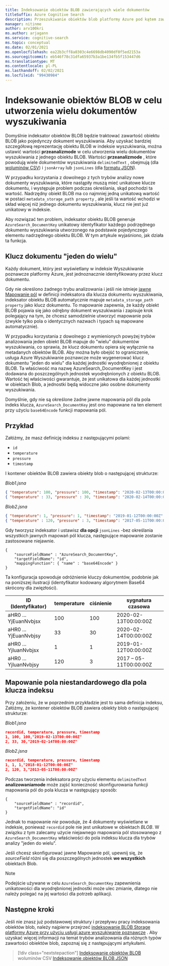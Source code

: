 ```yaml
---
title: Indeksowanie obiektów BLOB zawierających wiele dokumentów
titleSuffix: Azure Cognitive Search
description: Przeszukiwanie obiektów blob platformy Azure pod kątem zawartości tekstowej przy użyciu indeksatora usługi Azure Wyszukiwanie poznawcze BLOB, gdzie każdy obiekt BLOB może mieć jeden lub więcej dokumentów indeksu wyszukiwania.
manager: nitinme
author: arv100kri
ms.author: arjagann
ms.service: cognitive-search
ms.topic: conceptual
ms.date: 02/01/2021
ms.openlocfilehash: ea22b3cff8a0303c4e6698db4090df0f5ed2153a
ms.sourcegitcommit: eb546f78c31dfa65937b3a1be134fb5f153447d6
ms.translationtype: MT
ms.contentlocale: pl-PL
ms.lasthandoff: 02/02/2021
ms.locfileid: "99430984"
---
```

# <a name="indexing-blobs-to-produce-multiple-search-documents"></a>Indeksowanie obiektów BLOB w celu utworzenia wielu dokumentów wyszukiwania

Domyślnie indeksator obiektów BLOB będzie traktować zawartość obiektu BLOB jako pojedynczy dokument wyszukiwania. Aby uzyskać bardziej szczegółową reprezentację obiektu BLOB w indeksie wyszukiwania, można ustawić wartości **przeanalizmode** w celu utworzenia wielu dokumentów wyszukiwania z jednego obiektu BLOB. Wartości **przeanalizmode** , które powodują wiele dokumentów wyszukiwania `delimitedText` , obejmują (dla [woluminów CSV](search-howto-index-csv-blobs.md)) i `jsonArray` lub `jsonLines` (dla [formatu JSON](search-howto-index-json-blobs.md)).

W przypadku korzystania z dowolnego z tych trybów analizy nowe dokumenty wyszukiwania, które nastąpiły muszą mieć unikatowe klucze dokumentu, i występuje problem podczas określania, skąd pochodzi ta wartość. Nadrzędny obiekt BLOB ma co najmniej jedną unikatową wartość w postaci `metadata_storage_path property` , ale jeśli ta wartość wchodzi w skład więcej niż jednego dokumentu wyszukiwania, klucz nie jest już unikatowy w indeksie.

Aby rozwiązać ten problem, indeksator obiektu BLOB generuje `AzureSearch_DocumentKey` unikatowy identyfikator każdego podrzędnego dokumentu wyszukiwania utworzonego na podstawie pojedynczego elementu nadrzędnego obiektu BLOB. W tym artykule wyjaśniono, jak działa ta funkcja.

## <a name="one-to-many-document-key"></a>Klucz dokumentu "jeden do wielu"

Każdy dokument, który jest wyświetlany w indeksie Wyszukiwanie poznawcze platformy Azure, jest jednoznacznie identyfikowany przez klucz dokumentu. 

Gdy nie określono żadnego trybu analizowania i jeśli nie istnieje [jawne Mapowanie pól](search-indexer-field-mappings.md) w definicji indeksatora dla klucza dokumentu wyszukiwania, indeksator obiektu BLOB automatycznie mapuje `metadata_storage_path property` jako klucz dokumentu. To mapowanie zapewnia, że każdy obiekt BLOB pojawia się jako odrębny dokument wyszukiwania i zapisuje krok polegający na tym, że chcesz samodzielnie utworzyć mapowanie pola (zwykle tylko pola o identycznych nazwach i typach są mapowane automatycznie).

W przypadku korzystania z dowolnego z wymienionych powyżej trybów analizowania jeden obiekt BLOB mapuje do "wielu" dokumentów wyszukiwania, co sprawia, że klucz dokumentu opiera się wyłącznie na metadanych obiektów BLOB. Aby można było obejść to ograniczenie, usługa Azure Wyszukiwanie poznawcze może wygenerować klucz dokumentu "jeden do wielu" dla każdej jednostki wyodrębnionej z obiektu BLOB. Ta właściwość ma nazwę AzureSearch_DocumentKey i jest dodawana do poszczególnych jednostek wyodrębnionych z obiektu BLOB. Wartość tej właściwości gwarantuje, że jest unikatowa dla każdej jednostki w obiektach Blob, a jednostki będą widoczne jako osobne dokumenty wyszukiwania.

Domyślnie, gdy nie są określone żadne jawne mapowania pól dla pola indeks klucza, `AzureSearch_DocumentKey` jest ono mapowane na ten element przy użyciu `base64Encode` funkcji mapowania pól.

## <a name="example"></a>Przykład

Załóżmy, że masz definicję indeksu z następującymi polami:

+ `id`
+ `temperature`
+ `pressure`
+ `timestamp`

I kontener obiektów BLOB zawiera obiekty blob o następującej strukturze:

_Blob1.jsna_

```json
{ "temperature": 100, "pressure": 100, "timestamp": "2020-02-13T00:00:00Z" }
{ "temperature" : 33, "pressure" : 30, "timestamp": "2020-02-14T00:00:00Z" }
```

_Blob2.jsna_

```json
{ "temperature": 1, "pressure": 1, "timestamp": "2019-01-12T00:00:00Z" }
{ "temperature" : 120, "pressure" : 3, "timestamp": "2017-05-11T00:00:00Z" }
```

Gdy tworzysz indeksator i ustawisz **dla opcji** `jsonLines` -bez określania wszystkich jawnych mapowań pól klucza, następujące mapowanie zostanie zastosowane niejawnie.

```http
{
    "sourceFieldName" : "AzureSearch_DocumentKey",
    "targetFieldName": "id",
    "mappingFunction": { "name" : "base64Encode" }
}
```

Ta konfiguracja spowoduje odróżnienie kluczy dokumentów, podobnie jak na poniższej ilustracji (identyfikator kodowany algorytmem Base64 skrócony dla zwięzłości).

| ID (Identyfikator) | temperature | ciśnienie | sygnatura czasowa |
|----|-------------|----------|-----------|
| aHR0 ... YjEuanNvbjsx | 100 | 100 | 2020-02-13T00:00:00Z |
| aHR0 ... YjEuanNvbjsy | 33 | 30 | 2020-02-14T00:00:00Z |
| aHR0 ... YjIuanNvbjsx | 1 | 1 | 2019-01-12T00:00:00Z |
| aHR0 ... YjIuanNvbjsy | 120 | 3 | 2017 – 05-11T00:00:00Z |

## <a name="custom-field-mapping-for-index-key-field"></a>Mapowanie pola niestandardowego dla pola klucza indeksu

Przy założeniu, że w poprzednim przykładzie jest to sama definicja indeksu, Załóżmy, że kontener obiektów BLOB zawiera obiekty blob o następującej strukturze:

_Blob1.jsna_

```json
recordid, temperature, pressure, timestamp
1, 100, 100,"2019-02-13T00:00:00Z" 
2, 33, 30,"2019-02-14T00:00:00Z" 
```

_Blob2.jsna_

```json
recordid, temperature, pressure, timestamp
1, 1, 1,"2018-01-12T00:00:00Z" 
2, 120, 3,"2013-05-11T00:00:00Z" 
```

Podczas tworzenia indeksatora przy użyciu elementu `delimitedText` **analizowaniamode** może zajść konieczność skonfigurowania funkcji mapowania pól do pola klucza w następujący sposób:

```http
{
    "sourceFieldName" : "recordid",
    "targetFieldName": "id"
}
```

Jednak to mapowanie _nie_ powoduje, że 4 dokumenty wyświetlane w indeksie, ponieważ `recordid` pole nie jest unikatowe w obiektach _BLOB_. W związku z tym zalecamy użycie niejawnego mapowania pól stosowanego z `AzureSearch_DocumentKey` właściwości do pola indeksu klucza dla trybów analizy "jeden do wielu".

Jeśli chcesz skonfigurować jawne Mapowanie pól, upewnij się, że _sourceField_ różni się dla poszczególnych jednostek **we wszystkich** obiektach Blob.

> [!NOTE]
> Podejście używane w celu `AzureSearch_DocumentKey` zapewnienia unikatowości dla wyodrębnionej jednostki może ulec zmianie, dlatego nie należy polegać na jej wartości dla potrzeb aplikacji.

## <a name="next-steps"></a>Następne kroki

Jeśli nie znasz już podstawowej struktury i przepływu pracy indeksowania obiektów blob, należy najpierw przejrzeć [indeksowanie BLOB Storage platformy Azure przy użyciu usługi azure wyszukiwanie poznawcze](search-howto-index-json-blobs.md) . Aby uzyskać więcej informacji na temat trybów analizowania dla różnych typów zawartości obiektów blob, zapoznaj się z następującymi artykułami.

> [!div class="nextstepaction"]
> [Indeksowanie obiektów BLOB](search-howto-index-csv-blobs.md) 
>  woluminów CSV [Indeksowanie obiektów BLOB JSON](search-howto-index-json-blobs.md)
